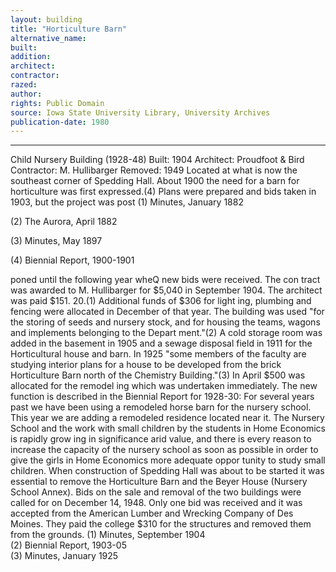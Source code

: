 ```yaml
---
layout: building
title: "Horticulture Barn"
alternative_name: 
built: 
addition:
architect: 
contractor: 
razed: 
author:
rights: Public Domain
source: Iowa State University Library, University Archives
publication-date: 1980 
---
```

---

Child Nursery Building (1928-48) 
Built: 1904 Architect: Proudfoot & Bird Contractor: M. Hullibarger Removed: 1949 
Located at what is now the southeast corner of Spedding Hall. 
About 1900 the need for a barn for horticulture was first expressed.(4) Plans were prepared and bids taken in 1903, but the project was post 
(1) 
Minutes, January 1882 

(2) 
The Aurora, April 1882 

(3) 
Minutes, May 1897 

(4) 
Biennial Report, 1900-1901 


poned until the following year wheQ new bids were received. The con tract was awarded to M. Hullibarger for $5,040 in September 1904. The architect was paid $151. 20.(1) Additional funds of $306 for light ing, plumbing and fencing were allocated in December of that year. 
The building was used "for the storing of seeds and nursery stock, and for housing the teams, wagons and implements belonging to the Depart ment."(2) A cold storage room was added in the basement in 1905 and a sewage disposal field in 1911 for the Horticultural house and barn. 
In 1925 "some members of the faculty are studying interior plans for a house to be developed from the brick Horticulture Barn north of the Chemistry Building."(3) In April $500 was allocated for the remodel ing which was undertaken immediately. 
The new function is described in the Biennial Report for 1928-30: 
For several years past we have been using a remodeled horse barn for the nursery school. This year we are adding a remodeled residence located near it. The Nursery School and the work with small children by the students in Home Economics is rapidly grow ing in significance arid value, and there is every reason to increase the capacity of the nursery school as soon as possible in order to give the girls in Home Economics more adequate oppor tunity to study small children. 
When construction of Spedding Hall was about to be started it was essential to remove the Horticulture Barn and the Beyer House (Nursery School Annex). Bids on the sale and removal of the two buildings were called for on December 14, 1948. Only one bid was received and it was accepted from the American Lumber and Wrecking Company of Des Moines. They paid the college $310 for the structures and removed them from the grounds. 
(1)  Minutes, September 1904  
(2)  Biennial Report,  1903-05  
(3)  Minutes, January 1925